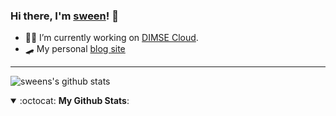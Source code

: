 ### Hi there, I'm [sween](https://www.ronsween.com)! 👋

- 👨‍💻 I’m currently working on [DIMSE Cloud](https://www.dimsecloud.com).
- :skateboard: My personal [blog site](https://www.ronsween.com)

---
 ![sweens's github stats](https://github-readme-stats.vercel.app/api?username=sween&show_icons=true&theme=radical)
<details open>
 <summary> :octocat: <b>My Github Stats</b>: </summary>
<br>
<p align = "center">
 
  
</p>
</details>
